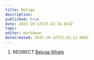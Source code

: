 ```yaml
---
title: Beluga
description: 
published: true
date: 2025-10-12T23:32:16.643Z
tags: 
editor: markdown
dateCreated: 2025-10-12T23:32:12.868Z
---
```


1.  REDIRECT [Beluga Whale](Beluga_Whale "wikilink")